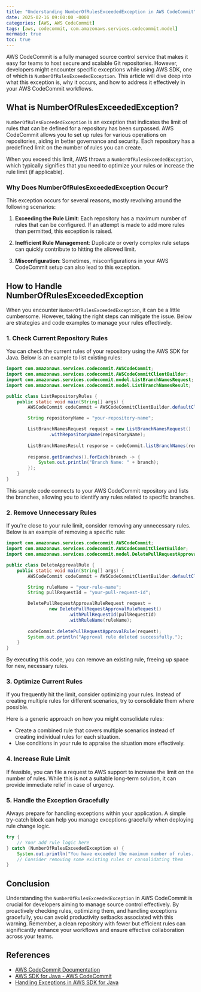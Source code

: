```yaml
---
title: "Understanding NumberOfRulesExceededException in AWS CodeCommit"
date: 2025-02-16 09:00:00 -0000
categories: [AWS, AWS CodeCommit]
tags: [aws, codecommit, com.amazonaws.services.codecommit.model]
mermaid: true
toc: true
---
```



AWS CodeCommit is a fully managed source control service that makes it easy for teams to host secure and scalable Git repositories. However, developers might encounter specific exceptions while using AWS SDK, one of which is `NumberOfRulesExceededException`. This article will dive deep into what this exception is, why it occurs, and how to address it effectively in your AWS CodeCommit workflows.

## What is NumberOfRulesExceededException?

`NumberOfRulesExceededException` is an exception that indicates the limit of rules that can be defined for a repository has been surpassed. AWS CodeCommit allows you to set up rules for various operations on repositories, aiding in better governance and security. Each repository has a predefined limit on the number of rules you can create.

When you exceed this limit, AWS throws a `NumberOfRulesExceededException`, which typically signifies that you need to optimize your rules or increase the rule limit (if applicable).

### Why Does NumberOfRulesExceededException Occur?

This exception occurs for several reasons, mostly revolving around the following scenarios:

1. **Exceeding the Rule Limit**: Each repository has a maximum number of rules that can be configured. If an attempt is made to add more rules than permitted, this exception is raised.

2. **Inefficient Rule Management**: Duplicate or overly complex rule setups can quickly contribute to hitting the allowed limit. 

3. **Misconfiguration**: Sometimes, misconfigurations in your AWS CodeCommit setup can also lead to this exception.

## How to Handle NumberOfRulesExceededException

When you encounter `NumberOfRulesExceededException`, it can be a little cumbersome. However, taking the right steps can mitigate the issue. Below are strategies and code examples to manage your rules effectively.

### 1. Check Current Repository Rules

You can check the current rules of your repository using the AWS SDK for Java. Below is an example to list existing rules:

```java
import com.amazonaws.services.codecommit.AWSCodeCommit;
import com.amazonaws.services.codecommit.AWSCodeCommitClientBuilder;
import com.amazonaws.services.codecommit.model.ListBranchNamesRequest;
import com.amazonaws.services.codecommit.model.ListBranchNamesResult;

public class ListRepositoryRules {
    public static void main(String[] args) {
        AWSCodeCommit codeCommit = AWSCodeCommitClientBuilder.defaultClient();

        String repositoryName = "your-repository-name";

        ListBranchNamesRequest request = new ListBranchNamesRequest()
                .withRepositoryName(repositoryName);
        
        ListBranchNamesResult response = codeCommit.listBranchNames(request);
        
        response.getBranches().forEach(branch -> {
            System.out.println("Branch Name: " + branch);
        });
    }
}
```

This sample code connects to your AWS CodeCommit repository and lists the branches, allowing you to identify any rules related to specific branches.

### 2. Remove Unnecessary Rules

If you're close to your rule limit, consider removing any unnecessary rules. Below is an example of removing a specific rule:

```java
import com.amazonaws.services.codecommit.AWSCodeCommit;
import com.amazonaws.services.codecommit.AWSCodeCommitClientBuilder;
import com.amazonaws.services.codecommit.model.DeletePullRequestApprovalRuleRequest;

public class DeleteApprovalRule {
    public static void main(String[] args) {
        AWSCodeCommit codeCommit = AWSCodeCommitClientBuilder.defaultClient();

        String ruleName = "your-rule-name";
        String pullRequestId = "your-pull-request-id";

        DeletePullRequestApprovalRuleRequest request = 
                new DeletePullRequestApprovalRuleRequest()
                       .withPullRequestId(pullRequestId)
                       .withRuleName(ruleName);
        
        codeCommit.deletePullRequestApprovalRule(request);
        System.out.println("Approval rule deleted successfully.");
    }
}
```

By executing this code, you can remove an existing rule, freeing up space for new, necessary rules.

### 3. Optimize Current Rules

If you frequently hit the limit, consider optimizing your rules. Instead of creating multiple rules for different scenarios, try to consolidate them where possible.

Here is a generic approach on how you might consolidate rules:

- Create a combined rule that covers multiple scenarios instead of creating individual rules for each situation.
- Use conditions in your rule to appraise the situation more effectively.

### 4. Increase Rule Limit

If feasible, you can file a request to AWS support to increase the limit on the number of rules. While this is not a suitable long-term solution, it can provide immediate relief in case of urgency.

### 5. Handle the Exception Gracefully

Always prepare for handling exceptions within your application. A simple try-catch block can help you manage exceptions gracefully when deploying rule change logic.

```java
try {
    // Your add rule logic here
} catch (NumberOfRulesExceededException e) {
    System.out.println("You have exceeded the maximum number of rules. Error: " + e.getMessage());
    // Consider removing some existing rules or consolidating them
}
```

## Conclusion

Understanding the `NumberOfRulesExceededException` in AWS CodeCommit is crucial for developers aiming to manage source control effectively. By proactively checking rules, optimizing them, and handling exceptions gracefully, you can avoid productivity setbacks associated with this warning. Remember, a clean repository with fewer but efficient rules can significantly enhance your workflows and ensure effective collaboration across your teams.

## References

- [AWS CodeCommit Documentation](https://docs.aws.amazon.com/codecommit/latest/userguide/welcome.html)
- [AWS SDK for Java - AWS CodeCommit](https://docs.aws.amazon.com/sdk-for-java/latest/developer-guide/codecommit-java-examples.html) 
- [Handling Exceptions in AWS SDK for Java](https://docs.aws.amazon.com/sdk-for-java/latest/developer-guide/java-code-exceptions.html)